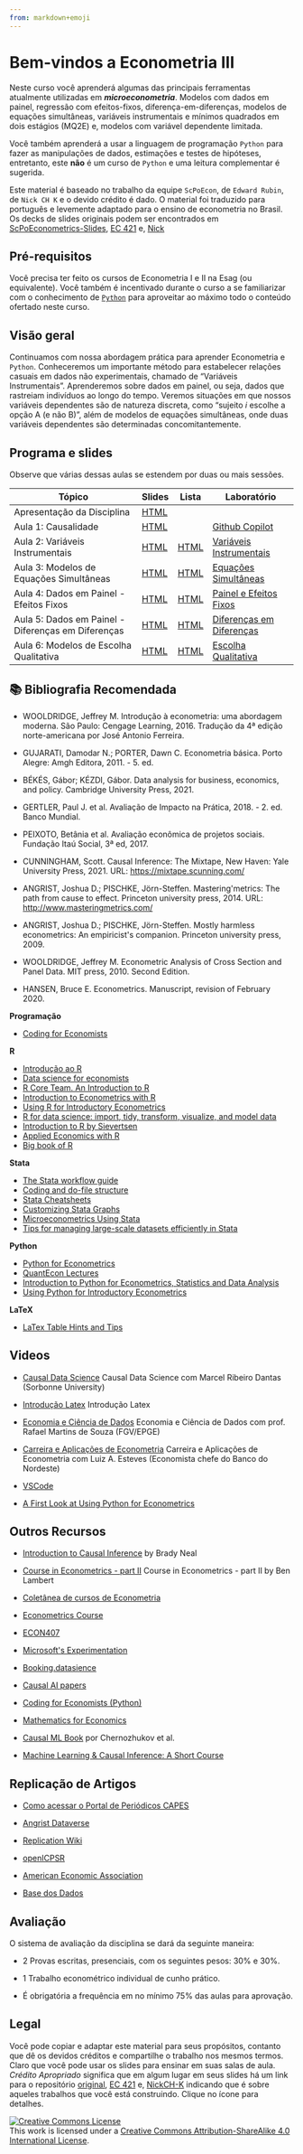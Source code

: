 ```yaml
---
from: markdown+emoji
---
```

# Bem-vindos a Econometria III

Neste curso você aprenderá algumas das principais ferramentas atualmente utilizadas em ***microeconometria***. Modelos com dados em painel, regressão com efeitos-fixos, diferença-em-diferenças, modelos de equações simultâneas, variáveis instrumentais e mínimos quadrados em dois estágios (MQ2E) e, modelos com variável dependente limitada.
 
Você também aprenderá a usar a linguagem de programação `Python` para fazer as manipulações de dados, estimações e testes de hipóteses, entretanto, este **não** é um curso de `Python` e uma leitura complementar é sugerida. 

Este material é baseado no trabalho da equipe `ScPoEcon`, de `Edward Rubin`, de `Nick CH K` e o devido crédito é dado. O material foi traduzido para português e levemente adaptado para o ensino de econometria no Brasil. Os decks de slides originais podem ser encontrados em [ScPoEconometrics-Slides](https://github.com/ScPoEcon/Advanced-Metrics-slides), [EC 421](https://github.com/edrubin/EC421S19) e, [Nick](https://github.com/NickCH-K/EconometricsSlides)


## Pré-requisitos

Você precisa ter feito os cursos de Econometria I e II na Esag (ou equivalente). Você também é incentivado durante o curso a se familiarizar com o conhecimento de [`Python`](https://www.python.org/) para aproveitar ao máximo todo o conteúdo ofertado neste curso.

## Visão geral

Continuamos com nossa abordagem prática para aprender Econometria e `Python`. Conheceremos um importante método para estabelecer relações casuais em dados não experimentais, chamado de “Variáveis Instrumentais”. Aprenderemos sobre dados em painel, ou seja, dados que rastreiam indivíduos ao longo do tempo. Veremos situações em que nossos variáveis dependentes são de natureza discreta, como “sujeito *i* escolhe a opção A (e não B)”, além de modelos de equações simultâneas, onde duas variáveis dependentes são determinadas concomitantemente.


## Programa e slides

Observe que várias dessas aulas se estendem por duas ou mais sessões.

| Tópico | Slides | Lista | Laboratório |
|--------|--------|-------|-------------|
| Apresentação da Disciplina | [HTML](https://raw.githack.com/rfbressan/econometria3/main/2024-1/lectures/Aula0-Apresentacao.html) |  |  |
| Aula 1: Causalidade | [HTML](https://raw.githack.com/rfbressan/econometria3/main/2024-1/lectures/01-causalidade/01-causality_pt.html) |  | [Github Copilot](https://raw.githack.com/rfbressan/econometria3/main/2024-1/labs/01_lab_intro_github.html) |
| Aula 2: Variáveis Instrumentais | [HTML](https://raw.githack.com/rfbressan/econometria3/main/2024-1/lectures/02-IV/02-IV_pt.html) | [HTML](https://raw.githack.com/rfbressan/econometria3/main/2024-1/psets/Questoes_causalidade_vi.html) | [Variáveis Instrumentais](https://raw.githack.com/rfbressan/econometria3/main/2024-1/labs/02_lab_VI.html)               |
| Aula 3: Modelos de Equações Simultâneas | [HTML](https://raw.githack.com/rfbressan/econometria3/main/2024-1/lectures/03-simultaneas/03-simultaneas_pt.html) | [HTML](https://raw.githack.com/rfbressan/econometria3/main/2024-1/psets/Questoes_Simultaneas.html)    | [Equações Simultâneas](https://raw.githack.com/rfbressan/econometria3/main/2024-1/labs/03_lab_Simultaneas.html) |
| Aula 4: Dados em Painel - Efeitos Fixos | [HTML](https://raw.githack.com/rfbressan/econometria3/main/2024-1/lectures/04-panel/04-panel_pt.html)             | [HTML](https://raw.githack.com/rfbressan/econometria3/main/2024-1/psets/Questoes_Painel.html)         | [Painel e Efeitos Fixos](https://raw.githack.com/rfbressan/econometria3/main/2024-1/labs/04_lab_Painel_EF.html) |
| Aula 5: Dados em Painel - Diferenças em Diferenças | [HTML](https://raw.githack.com/rfbressan/econometria3/main/2024-1/lectures/05-DID/05_DID_pt.html)                 | [HTML](https://raw.githack.com/rfbressan/econometria3/main/2024-1/psets/Questoes_DID.html)            | [Diferenças em Diferenças](https://raw.githack.com/rfbressan/econometria3/main/2024-1/labs/05_lab_DID.html)     |
| Aula 6: Modelos de Escolha Qualitativa | [HTML](https://raw.githack.com/rfbressan/econometria3/main/2024-1/lectures/06-logit/06-logit_pt.html) | [HTML](https://raw.githack.com/rfbressan/econometria3/main/2024-1/psets/Questoes_Probit.html)         | [Escolha Qualitativa](https://raw.githack.com/rfbressan/econometria3/main/2024-1/labs/06_lab_Probit.html)       |



## :books: Bibliografia Recomendada

* WOOLDRIDGE, Jeffrey M. Introdução à econometria: uma abordagem moderna. São Paulo: Cengage Learning, 2016. Tradução da 4ª edição norte-americana por José Antonio Ferreira. 

* GUJARATI, Damodar N.; PORTER, Dawn C. Econometria básica. Porto Alegre: Amgh Editora, 2011. - 5. ed. 

* BÉKÉS, Gábor; KÉZDI, Gábor. Data analysis for business, economics, and policy. Cambridge University Press, 2021.

* GERTLER, Paul J. et al. Avaliação de Impacto na Prática, 2018. - 2. ed. Banco Mundial.

* PEIXOTO, Betânia et al. Avaliação econômica de projetos sociais. Fundação Itaú Social, 3ª ed, 2017.

* CUNNINGHAM, Scott. Causal Inference: The Mixtape, New Haven: Yale University Press, 2021. URL: https://mixtape.scunning.com/

* ANGRIST, Joshua D.; PISCHKE, Jörn-Steffen. Mastering'metrics: The path from cause to effect. Princeton university press, 2014. URL: http://www.masteringmetrics.com/

* ANGRIST, Joshua D.; PISCHKE, Jörn-Steffen. Mostly harmless econometrics: An empiricist's companion. Princeton university press, 2009.

* WOOLDRIDGE, Jeffrey M. Econometric Analysis of Cross Section and Panel Data. MIT press, 2010. Second Edition. 

* HANSEN, Bruce E. Econometrics. Manuscript, revision of February 2020.

**Programação**

* [Coding for Economists](https://aeturrell.github.io/coding-for-economists/intro.html)

**R**

* [Introdução ao R](http://www.lampada.uerj.br/introducaoaor)
* [Data science for economists](https://github.com/uo-ec607/lectures)
* [R Core Team. An Introduction to R](https://cran.r-project.org/doc/manuals/r-release/R-intro.html)
* [Introduction to Econometrics with R](https://www.econometrics-with-r.org/)
* [Using R for Introductory Econometrics](http://urfie.net/)
* [R for data science: import, tidy, transform, visualize, and model data](https://r4ds.had.co.nz/)
* [Introduction to R by Sievertsen](https://hhsievertsen.shinyapps.io/r_introduction/)
* [Applied Economics with R](https://hhsievertsen.github.io/applied_econ_with_r/)
* [Big book of R](https://www.bigbookofr.com/index.html)

**Stata**

* [The Stata workflow guide](https://medium.com/the-stata-guide/the-stata-workflow-guide-52418ce35006)
* [Coding and do-file structure](https://github.com/michaelstepner/healthinequality-code/tree/main/code)
* [Stata Cheatsheets](https://www.stata.com/bookstore/stata-cheat-sheets/)
* [Customizing Stata Graphs](https://repec.sowi.unibe.ch/files/wp30/Jann-2018-grstyle-set.pdf)
* [Microeconometrics Using Stata](https://cameron.econ.ucdavis.edu/musbook/MUS2_Draft_Contents_November_2020.pdf)
* [Tips for managing large-scale datasets efficiently in Stata](https://www.peretaberner.eu/tips-for-managing-large-scale-datasets-efficiently-in-stata/)

**Python**

* [Python for Econometrics](https://pyecon.org/down/pyecon.pdf)
* [QuantEcon Lectures](https://quantecon.org/lectures/)
* [Introduction to Python for Econometrics, Statistics and Data Analysis](https://www.kevinsheppard.com/teaching/python/notes/)
* [Using Python for Introductory Econometrics](http://urfie.net/)

**LaTeX**

* [LaTex Table Hints and Tips](https://statatexblog.com/wp-content/uploads/2013/09/tabletricks_latex.pdf)

## Videos

* [Causal Data Science](https://www.youtube.com/watch?v=MguFFgUfcbc&list=PLSMHA74lM-x3NTV2vJoxWdB1qdsSMjcFL&index=1&t=5603s) Causal Data Science com Marcel Ribeiro Dantas (Sorbonne University)

* [Introdução Latex](https://www.youtube.com/watch?v=EumeZnyvTzA&list=PLSMHA74lM-x3NTV2vJoxWdB1qdsSMjcFL&index=2&t=3213s) Introdução Latex

* [Economia e Ciência de Dados](https://www.youtube.com/watch?v=6Q3SXs5agaU&list=PLSMHA74lM-x2VglhXkdbHEH80T2a_XgRr&index=2&t=4765s) Economia e Ciência de Dados com prof. Rafael Martins de Souza (FGV/EPGE)

* [Carreira e Aplicações de Econometria](https://www.youtube.com/watch?v=VKZe49nNtxw&list=PLSMHA74lM-x2VglhXkdbHEH80T2a_XgRr&index=3&t=2182s) Carreira e Aplicações de Econometria com Luiz A. Esteves (Economista chefe do Banco do Nordeste)

* [VSCode](https://www.youtube.com/@code)

* [A First Look at Using Python for Econometrics](https://www.youtube.com/watch?v=kltX6XofxG0)

## Outros Recursos

* [Introduction to Causal Inference](https://www.bradyneal.com/causal-inference-course) by Brady Neal

* [Course in Econometrics - part II](https://www.youtube.com/playlist?list=PLwJRxp3blEvb7P-7po9AxuBwquPv75LjU) Course in Econometrics - part II by Ben Lambert

* [Coletânea de cursos de Econometria](https://giuseppecavaliere.wixsite.com/giuseppe/econometrics-courses)

* [Econometrics Course](https://www.youtube.com/playlist?list=PLOQU3c_3DSpLTBa0vqPFVwDCqXlXiu49j)

* [ECON407](https://econ.pages.code.wm.edu/407/notes/docs/index.html)

* [Microsoft's Experimentation](https://www.microsoft.com/en-us/research/group/experimentation-platform-exp/)

* [Booking.datasience](https://booking.ai)

* [Causal AI papers](https://www.causalens.com/causal-ai-papers/)

* [Coding for Economists (Python)](https://aeturrell.github.io/coding-for-economists/intro.html)

* [Mathematics for Economics](https://www.economicsnetwork.ac.uk/maths_refresher/)

* [Causal ML Book](https://causalml-book.org/) por Chernozhukov et al.

* [Machine Learning & Causal Inference: A Short Course](https://www.gsb.stanford.edu/faculty-research/labs-initiatives/sil/research/methods/ai-machine-learning/short-course)

## Replicação de Artigos

- [Como acessar o Portal de Periódicos CAPES](https://www.youtube.com/watch?v=MXtNSpS-3Cc)

- [Angrist Dataverse](https://dataverse.harvard.edu/dataverse/JAngrist)

- [Replication Wiki](https://replication.uni-goettingen.de/wiki/index.php/Main_Page)

- [openICPSR](https://www.openicpsr.org/openicpsr/)

- [American Economic Association](https://www.aeaweb.org/journals)

- [Base dos Dados](https://www.basedosdados.org/)

## Avaliação

O sistema de avaliação da disciplina se dará da seguinte maneira:

- 2 Provas escritas, presenciais, com os seguintes pesos: 30% e 30%.

- 1 Trabalho econométrico individual de cunho prático.

- É obrigatória a frequência em no mínimo 75% das aulas para aprovação.

## Legal

Você pode copiar e adaptar este material para seus propósitos, contanto que dê os devidos créditos e compartilhe o trabalho nos mesmos termos. Claro que você pode usar os slides para ensinar em suas salas de aula. *Crédito Apropriado* significa que em algum lugar em seus slides há um link para o repositório [original](https://github.com/ScPoEcon/Advanced-Metrics-slides), [EC 421](https://github.com/edrubin/EC421S19) e, [NickCH-K](https://github.com/NickCH-K/EconometricsSlides) indicando que é sobre aqueles trabalhos que você está construindo. Clique no ícone para detalhes.

<a rel="license" href="http://creativecommons.org/licenses/by-sa/4.0/"><img alt="Creative Commons License" style="border-width:0" src="https://i.creativecommons.org/l/by-sa/4.0/88x31.png" /></a><br />This work is licensed under a <a rel="license" href="http://creativecommons.org/licenses/by-sa/4.0/">Creative Commons Attribution-ShareAlike 4.0 International License</a>.
